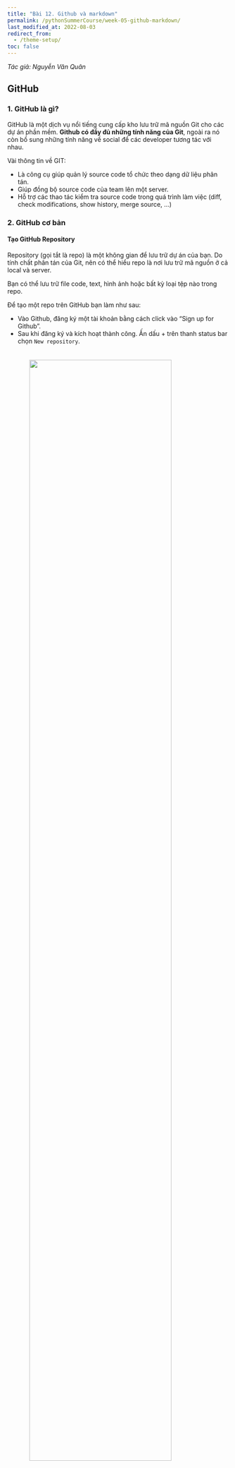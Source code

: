 ```yaml
---
title: "Bài 12. Github và markdown"
permalink: /pythonSummerCourse/week-05-github-markdown/
last_modified_at: 2022-08-03
redirect_from:
  - /theme-setup/
toc: false
---
```


<style>
  .image-site {
    img {
      width:80%;
      max-width:700px;
      display: block;
      margin-left: auto;
      margin-right: auto;
      padding-top:20px;
      padding-bottom:20px;
    }
  }
</style>

_Tác giả: Nguyễn Văn Quân_

## GitHub
### 1. GitHub là gì?
GitHub là một dịch vụ nổi tiếng cung cấp kho lưu trữ mã nguồn Git cho các dự án phần mềm. **Github có đầy đủ những tính năng của Git**, ngoài ra nó còn bổ sung những tính năng về social để các developer tương tác với nhau.

Vài thông tin về GIT:
* Là công cụ giúp quản lý source code tổ chức theo dạng dữ liệu phân tán.
* Giúp đồng bộ source code của team lên một server.
* Hỗ trợ các thao tác kiểm tra source code trong quá trình làm việc (diff, check modifications, show history, merge source, …)

### 2. GitHub cơ bản
#### Tạo GitHub Repository
Repository (gọi tắt là repo) là một không gian để lưu trữ dự án của bạn. Do tính chất phân tán của Git, nên có thể hiểu repo là nơi lưu trữ mã nguồn ở cả local và server.

Bạn có thể lưu trữ file code, text, hình ảnh hoặc bất kỳ loại tệp nào trong repo.

Để tạo một repo trên GitHub bạn làm như sau:

* Vào Github, đăng ký một tài khoản bằng cách click vào “Sign up for Github”.
* Sau khi đăng ký và kích hoạt thành công. Ấn dấu + trên thanh status bar chọn `New repository`.

<div class="image-site">
  <img src="/assets/images/courses/05-01-github-markdown/github-1.png">
</div>

Nhập tên Repositoty và nhấn nút “Create Repository”. Ngoài ra, bạn cũng có thể thêm mô tả cho repo.

<div class="image-site">
  <img src="/assets/images/courses/05-01-github-markdown/github-2.png">
</div>

Trong đó, bạn lưu ý 2 options sau:

* Theo mặc định thì repository để là public. Tức là ai cũng có thể xem được repo này của bạn. Nếu dự án của bạn chưa muốn công khai mà chỉ muốn quản lý nội bộ thì chọn Private.

* Bạn có thêm một README file để giới thiệu repo kèm với một file .gitignore. Github đã có sẵn template [.gitignore](https://github.com/github/gitignore) cho bạn, cứ chọn một template phù hợp với mã nguồn dự án là được.

Khi tạo xong, repo sẽ như sau:

<div class="image-site">
  <img src="/assets/images/courses/05-01-github-markdown/github-3.png">
</div>

Khi đã có repository, bạn có thể clone, pull, push… source code của mình lên đó.

> Các lệnh thực hiện để làm việc với GitHub tương tự như với Git xem tại [đây](https://mimpython.github.io/pythonSummerCourse/week-03-git/)


## Markdown
### 1. Tiêu đề
Để tạo tiêu đề - heading h1, h2, h3 cho đến h6, thêm số lượng ký tự `#` tương ứng vào đầu dòng. Số lượng `#` bạn sử dụng tương ứng với cấp độ tiêu đề, một ký tự `#`tương đương với h1, 2 ký tự `#` tương đương với h2, ...

Ví dụ: để tạo tiêu đề cấp ba, sử dụng ba ký hiệu #

`### MIM Python`
### 2. Đoạn văn
Để tạo các đoạn văn, sử dụng một dòng trống để tách các dòng văn bản. Bạn không nên thụt lề các đoạn bằng dấu cách hoặc tab.

### 3. In đậm chữ
Để in đậm văn bản, thêm hai dấu hoa thị hoặc dấu gạch dưới trước và sau một từ hoặc cụm từ. Để in đậm chữ cái nằm giữa một từ để nhấn mạnh, thêm hai dấu sao trước và sau các chữ cái (không sử dụng space).

| Cú pháp        | Kết quả |
|:---------------|:--------|
| `**MIM Python**` | **MIM Python**|
| `__MIM Python__` | __MIM Python__|

### 4. In nghiêng
Để in nghiêng văn bản, thêm một dấu hoa thị hoặc gạch dưới trước và sau một từ hoặc cụm từ. Để in nghiêng chữ cái nằm giữa một từ để nhấn mạnh, thêm một dấu sao trước và sau các chữ cái (không sử dụng space).

| Cú pháp        | Kết quả |
|:---------------|:--------|
| `*MIM Python*` | *MIM Python*|
| `_MIM Python_` | _MIM Python_|

### 5. In đậm và in nghiêng
Để nhấn mạnh văn bản bằng chữ in đậm và in nghiêng cùng một lúc, thêm ba dấu hoa thị hoặc ba dấu gạch dưới trước và sau một từ hoặc cụm từ.

| Cú pháp        | Kết quả |
|:---------------|:--------|
| `***MIM Python***` | ***MIM Python***|
| `___MIM Python___` | ___MIM Python___|
| `__*MIM Python*__` | __*MIM Python*__|
| `**_MIM Python_**` | _**MIM Python**_|

### 6. Trích dẫn
Để tạo một blockquote, hãy thêm dấu `>` vào trước đoạn văn.

Blockquote có thể được lồng trong một Blockquote khác. Thêm dấu `>>` ở phía trước đoạn bạn muốn lồng.

Blockquote có thể chứa các yếu tố định dạng Markdown khác. Tuy nhiên, không phải tất cả các yếu tố đều có thể sử dụng được, vậy nên bạn cần thử nghiệm để xem định dạng nào sẽ hoạt động.

### 7. Danh sách
#### 7.1  Danh sách có thứ tự
| Cú pháp        | Kết quả |
|:---------------|:--------|
| 1. Mục một <br /> 2. Mục hai <br /> 3. Mục ba   | 1. Mục một <br /> 2. Mục hai  <br /> 3. Mục ba |
| 1. Mục một <br /> 1. Mục hai  <br /> 1. Mục ba   | 1. Mục một  <br /> 2. Mục hai  <br /> 3. Mục ba |
| 1. Mục một <br /> 2. Mục hai <br /> 1. Mục phụ <br /> 2. Mục phụ <br /> 3. Mục ba| 1. Mục một <br /> 2. Mục hai <br /> &nbsp;&nbsp;&nbsp;&nbsp; 1. Mục phụ <br /> &nbsp;&nbsp;&nbsp;&nbsp; 2. Mục phụ <br /> 3. Mục ba |

#### 7.2 Danh sách không có thứ tự
Để định đạng danh sách có các gạch đầu dòng trong Markdown, bạn dùng kí tự dấu gạch ngang `-`, dấu hoa thị `*` hoặc dấu cộng `+` và một dấu cách trước nội dung muốn tạo, dùng thêm 2 dấu cách ở đằng trước nếu muốn lùi vào một level.

| Cú pháp        | Kết quả |
|:---------------|:--------|
| * Mục một <br /> * Mục hai <br /> * Mục ba   | <li> Mục một </li> <li> Mục hai </li><li> Mục ba </li> |
| - Mục một <br /> - Mục hai  <br /> - Mục ba   |  <li> Mục một </li> <li> Mục hai </li><li> Mục ba </li> |
| - Mục một <br /> - Mục hai <br /> &nbsp;&nbsp;- Mục phụ <br /> &nbsp;&nbsp;- Mục phụ <br /> - Mục ba| <ul><li>Mục một</li><li>Mục hai<ul><li>Mục phụ</li><li>Mục phụ</li></ul></li><li>Mục ba</li></ul> |

### 8. Code
Để biểu thị một từ hoặc cụm từ dưới dạng code, hãy đặt nó trong dấu **`**.

Với khối code thì ta đặt chúng trong **```**
### 9. Liên kết
Một liên kết được tạo tự động với cặp móc nhọn `<,>` đơn giản bao quanh liên kết:
`<https://mimpython.github.io/>`

Hoặc cầu kỳ hơn bằng cách đặt văn bản liên kết trong ngoặc (ví dụ: [MIM Python]) và kèm theo URL trong ngoặc đơn (ví dụ: (https://mimpython.github.io/)).

`Trang tôi đang theo học là [MIM Python](https://mimpython.github.io/).`

Kết quả là:

Trang tôi đang theo học là [MIM Python](https://mimpython.github.io/)

Ngoài ra các bạn có thể định dạng chữ như **In đậm**, *In nghiêng* cho liên kết.

### 10. Hình ảnh
Để thêm hình ảnh trong markdown, bạn thêm ký tự `!` vào đầu tiên, sau đó ghi alt text trong ngoặc vuông `[]` và URL ảnh trong ngoặc đơn `()`.

**Chèn liên kết vào hình ảnh**

Để thêm một liên kết vào hình ảnh trong Markdown, bạn đặt toàn bộ khai báo hình ảnh như bước trên trong ngoặc vuông [] và thêm liên kết mình cần vào ngoặc đơn () đặt ngay tiếp sau.
## Tài liệu tham khảo
Tài liệu chính
- [Bài viết về git/github](https://realpython.com/python-git-github-intro/) trên trang web Real Python
- [Cú pháp cơ bản](https://www.markdownguide.org/basic-syntax/) của markdown

